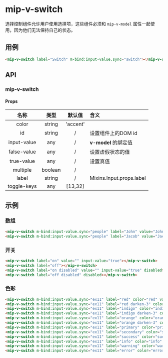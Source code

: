 # mip-v-switch

选择控制组件允许用户使用选择项，这些组件必须和 `mip-v-model` 属性一起使用，因为他们无法保持自己的状态。

## 用例

```html
<mip-v-switch label="Switch" m-bind:input-value.sync="switch"></mip-v-switch>
```

## API

### mip-v-switch

#### Props

名称|类型|默认值|含义
:--:|:--:|:--:|:---
color|string|'accent'|
id|string|/|设置组件上的DOM id
input-value|any|/|**v-model** 的绑定值
false-value|any|/|设置虚假状态的值
true-value|any|/|设置真值
multiple|boolean|/|
label|string|/|Mixins.Input.props.label
toggle-keys|any|[13,32]|

## 示例

### 数组

```html
<mip-v-switch m-bind:input-value.sync="people" label="John" value="John"></mip-v-switch>
<mip-v-switch m-bind:input-value.sync="people" label="Jacob" value="Jacob"></mip-v-switch>
```

### 开关

```html
<mip-v-switch label="on" value="" input-value="true"></mip-v-switch>
<mip-v-switch label="off"></mip-v-switch>
<mip-v-switch label="on disabled" value="" input-value="true" disabled></mip-v-switch>
<mip-v-switch label="off disabled" disabled></mip-v-switch>
```

### 色彩

```html
<mip-v-switch m-bind:input-value.sync="ex11" label="red" color="red" value="red" hide-details=""></mip-v-switch>
<mip-v-switch m-bind:input-value.sync="ex11" label="red darken-3" color="red darken-3" value="red darken-3" hide-details=""></mip-v-switch>
<mip-v-switch m-bind:input-value.sync="ex11" label="indigo" color="indigo" value="indigo" hide-details=""></mip-v-switch>
<mip-v-switch m-bind:input-value.sync="ex11" label="indigo darken-3" color="indigo darken-3" value="indigo darken-3" hide-details=""></mip-v-switch>
<mip-v-switch m-bind:input-value.sync="ex11" label="orange" color="orange" value="orange" hide-details=""></mip-v-switch>
<mip-v-switch m-bind:input-value.sync="ex11" label="orange darken-3" color="orange darken-3" value="orange darken-3" hide-details=""></mip-v-switch>
<mip-v-switch m-bind:input-value.sync="ex11" label="primary" color="primary" value="primary" hide-details=""></mip-v-switch>
<mip-v-switch m-bind:input-value.sync="ex11" label="secondary" color="secondary" value="secondary" hide-details=""></mip-v-switch>
<mip-v-switch m-bind:input-value.sync="ex11" label="success" color="success" value="success" hide-details=""></mip-v-switch>
<mip-v-switch m-bind:input-value.sync="ex11" label="info" color="info" value="info" hide-details=""></mip-v-switch>
<mip-v-switch m-bind:input-value.sync="ex11" label="warning" color="warning" value="warning" hide-details=""></mip-v-switch>
<mip-v-switch m-bind:input-value.sync="ex11" label="error" color="error" value="error" hide-details=""></mip-v-switch>
```
